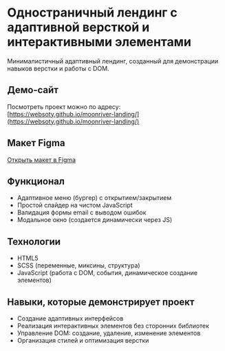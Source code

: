 # Одностраничный лендинг с адаптивной версткой и интерактивными элементами
Минималистичный адаптивный лендинг, созданный для демонстрации навыков верстки и работы с DOM.
##  Демо-сайт
Посмотреть проект можно по адресу: [https://websoty.github.io/moonriver-landing/](https://websoty.github.io/moonriver-landing/)

## Макет Figma
[Открыть макет в Figma](https://www.figma.com/design/h8noBnTMtXKEm5Prwm59UN/Moon-River?node-id=0-1&p=f&t=NQMtbfQoN5OmD3u8-0)

## Функционал
- Адаптивное меню (бургер) с открытием/закрытием
- Простой слайдер на чистом JavaScript
- Валидация формы email с выводом ошибок
- Модальное окно (создается динамически через JS)

## Технологии
- HTML5
- SCSS (переменные, миксины, структура)
- JavaScript (работа с DOM, события, динамическое создание элементов)

## Навыки, которые демонстрирует проект
- Создание адаптивных интерфейсов
- Реализация интерактивных элементов без сторонних библиотек
- Управление DOM: создание, удаление, изменение элементов
- Организация стилей и оптимизация верстки
